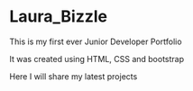 # Laura_Bizzle

This is my first ever Junior Developer Portfolio 

It was created using HTML, CSS and bootstrap 

Here I will share my latest projects 
